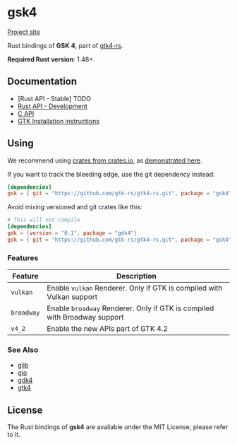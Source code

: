 # gsk4

[Project site](https://gtk-rs.org/)

Rust bindings of __GSK 4__, part of [gtk4-rs](https://github.com/gtk-rs/gtk4-rs/).

__Required Rust version__: 1.48+.

## Documentation

- [Rust API - Stable] TODO
- [Rust API - Development](https://gtk-rs.org/gtk4-rs/git/docs/gsk4/)
- [C API](https://docs.gtk.org/gsk4/)
- [GTK Installation instructions](https://www.gtk.org/docs/installations/)

## Using

We recommend using [crates from crates.io](https://crates.io/keywords/gtk-rs),
as [demonstrated here](https://gtk-rs.org/#using).

If you want to track the bleeding edge, use the git dependency instead:

```toml
[dependencies]
gsk = { git = "https://github.com/gtk-rs/gtk4-rs.git", package = "gsk4" }
```

Avoid mixing versioned and git crates like this:

```toml
# This will not compile
[dependencies]
gdk = {version = "0.1", package = "gdk4"}
gsk = { git = "https://github.com/gtk-rs/gtk4-rs.git", package = "gsk4" }
```

### Features

| Feature | Description |
| ---     | ----------- |
| `vulkan` | Enable `vulkan` Renderer. Only if GTK is compiled with Vulkan support |
| `broadway` | Enable `broadway` Renderer. Only if GTK is compiled with Broadway support |
| `v4_2` | Enable the new APIs part of GTK 4.2 |

### See Also

- [glib](https://crates.io/crates/glib)
- [gio](https://crates.io/crates/gio)
- [gdk4](https://crates.io/crates/gdk4)
- [gtk4](https://crates.io/crates/gtk4)

## License

The Rust bindings of __gsk4__ are available under the MIT License, please refer to it.
